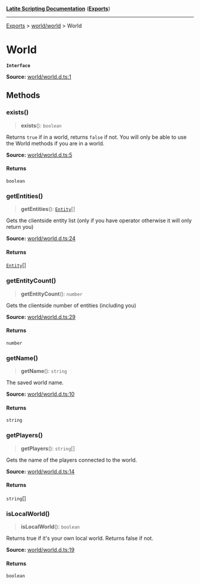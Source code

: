 [**Latite Scripting Documentation**](../../README.md) ([**Exports**](../../exports.md))

---

[Exports](../../exports.md) > [world/world](../index.md) > World

# World

**`Interface`**

**Source:** [world/world.d.ts:1](https://github.com/LatiteScripting/latitescripting.github.io/blob/41aefce/definitions/world/world.d.ts#L1)

## Methods

### exists()

> **exists**(): `boolean`

Returns `true` if in a world, returns `false` if not. You will only be able to use the World methods if you are in a world.

**Source:** [world/world.d.ts:5](https://github.com/LatiteScripting/latitescripting.github.io/blob/41aefce/definitions/world/world.d.ts#L5)

#### Returns

`boolean`

### getEntities()

> **getEntities**(): [`Entity`](../../module.world_entity/classes/class.Entity.md)[]

Gets the clientside entity list (only if you have operator otherwise it will only return you)

**Source:** [world/world.d.ts:24](https://github.com/LatiteScripting/latitescripting.github.io/blob/41aefce/definitions/world/world.d.ts#L24)

#### Returns

[`Entity`](../../module.world_entity/classes/class.Entity.md)[]

### getEntityCount()

> **getEntityCount**(): `number`

Gets the clientside number of entities (including you)

**Source:** [world/world.d.ts:29](https://github.com/LatiteScripting/latitescripting.github.io/blob/41aefce/definitions/world/world.d.ts#L29)

#### Returns

`number`

### getName()

> **getName**(): `string`

The saved world name.

**Source:** [world/world.d.ts:10](https://github.com/LatiteScripting/latitescripting.github.io/blob/41aefce/definitions/world/world.d.ts#L10)

#### Returns

`string`

### getPlayers()

> **getPlayers**(): `string`[]

Gets the name of the players connected to the world.

**Source:** [world/world.d.ts:14](https://github.com/LatiteScripting/latitescripting.github.io/blob/41aefce/definitions/world/world.d.ts#L14)

#### Returns

`string`[]

### isLocalWorld()

> **isLocalWorld**(): `boolean`

Returns true if it's your own local world. Returns false if not.

**Source:** [world/world.d.ts:19](https://github.com/LatiteScripting/latitescripting.github.io/blob/41aefce/definitions/world/world.d.ts#L19)

#### Returns

`boolean`
